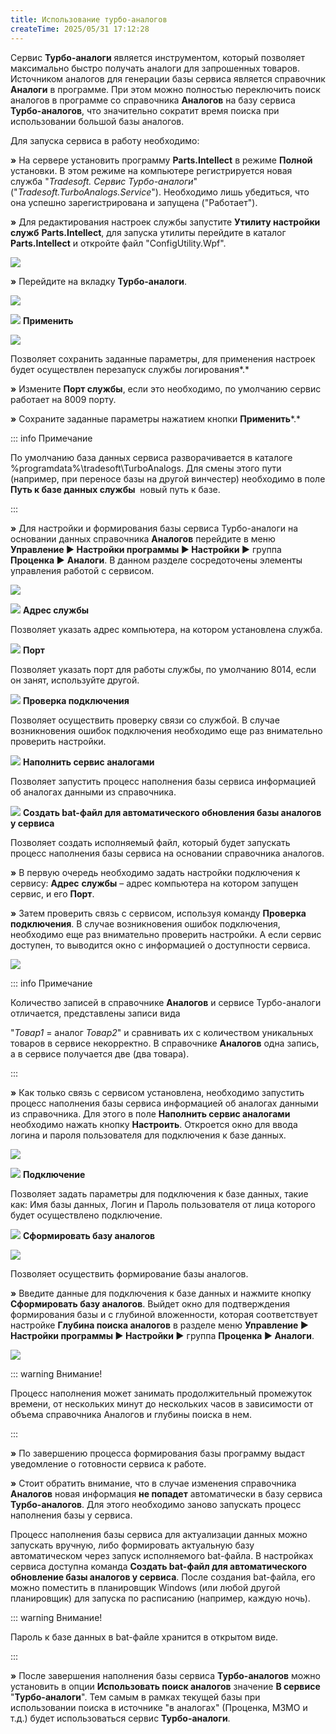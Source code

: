 ```yaml
---
title: Использование турбо-аналогов
createTime: 2025/05/31 17:12:28
---
```

Сервис **Турбо-аналоги** является инструментом, который позволяет максимально быстро получать аналоги для запрошенных товаров. Источником аналогов для генерации базы сервиса является справочник **Аналоги** в программе. При этом можно полностью переключить поиск аналогов в программе со справочника **Аналогов** на базу сервиса **Турбо-аналогов**, что значительно сократит время поиска при использовании большой базы аналогов.

Для запуска сервиса в работу необходимо:

**»** На сервере установить программу **Parts.Intellect** в режиме **Полной** установки. В этом режиме на компьютере регистрируется новая служба "*Tradesoft. Сервис Турбо-аналоги*" ("*Tradesoft.TurboAnalogs.Service*"). Необходимо лишь убедиться, что она успешно зарегистрирована и запущена ("Работает").

**»** Для редактирования настроек службы запустите **Утилиту настройки служб** **Parts.Intellect**, для запуска утилиты перейдите в каталог **Parts.Intellect** и откройте файл "ConfigUtility.Wpf". 

![](../../../assets/work/two/311.png)

**»** Перейдите на вкладку **Турбо-аналоги**.

![](../../../assets/work/two/312.png)

![](../../../assets/work/two/006.png) **Применить**

![](../../../assets/work/two/313.png)

Позволяет сохранить заданные параметры, для применения настроек будет осуществлен перезапуск службы логирования*.*

**»** Измените **Порт службы**, если это необходимо, по умолчанию сервис работает на 8009 порту.

**»** Сохраните заданные параметры нажатием кнопки **Применить***.*

::: info Примечание

По умолчанию база данных сервиса разворачивается в каталоге %programdata%\tradesoft\TurboAnalogs. Для смены этого пути (например, при переносе базы на другой винчестер) необходимо в поле **Путь к базе данных службы**  новый путь к базе.

:::

**»** Для настройки и формирования базы сервиса Турбо-аналоги на основании данных справочника **Аналогов** перейдите в меню **Управление ► Настройки программы ► Настройки ►** группа **Проценка ►** **Аналоги**. В данном разделе сосредоточены элементы управления работой с сервисом.

![](../../../assets/work/two/314.png)

![](../../../assets/work/two/006.png) **Адрес службы**

Позволяет указать адрес компьютера, на котором установлена служба.

![](../../../assets/work/two/008.png) **Порт**

Позволяет указать порт для работы службы, по умолчанию 8014, если он занят, используйте другой.

![](../../../assets/work/two/009.png) **Проверка подключения**

Позволяет осуществить проверку связи со службой. В случае возникновения ошибок подключения необходимо еще раз внимательно проверить настройки.

![](../../../assets/work/two/010.png) **Наполнить сервис аналогами** 

Позволяет запустить процесс наполнения базы сервиса информацией об аналогах данными из справочника.

![](../../../assets/work/two/011.png) **Создать bat-файл для автоматического обновления базы аналогов у сервиса**

Позволяет создать исполняемый файл, который будет запускать процесс наполнения базы сервиса на основании справочника аналогов.

**»** В первую очередь необходимо задать настройки подключения к сервису: **Адрес** **службы** – адрес компьютера на котором запущен сервис, и его **Порт**.

**»** Затем проверить связь с сервисом, используя команду **Проверка подключения**. В случае возникновения ошибок подключения, необходимо еще раз внимательно проверить настройки. А если сервис доступен, то выводится окно с информацией о доступности сервиса.

![](../../../assets/work/two/315.png)

::: info Примечание

Количество записей в справочнике **Аналогов** и сервисе Турбо-аналоги отличается, представлены записи вида

"*Товар1* = аналог *Товар2*" и сравнивать их с количеством уникальных товаров в сервисе некорректно. В справочнике **Аналогов** одна запись, а в сервисе получается две (два товара).

:::

**»** Как только связь с сервисом установлена, необходимо запустить процесс наполнения базы сервиса информацией об аналогах данными из справочника. Для этого в поле **Наполнить сервис аналогами** необходимо нажать кнопку **Настроить**. Откроется окно для ввода логина и пароля пользователя для подключения к базе данных.

![](../../../assets/work/two/316.png)

![](../../../assets/work/two/006.png) **Подключение**

Позволяет задать параметры для подключения к базе данных, такие как: Имя базы данных, Логин и Пароль пользователя от лица которого будет осуществлено подключение.

![](../../../assets/work/two/008.png) **Сформировать базу аналогов**

![](../../../assets/work/two/317.png)

Позволяет осуществить формирование базы аналогов.

**»** Введите данные для подключения к базе данных и нажмите кнопку **Сформировать базу аналогов**. Выйдет окно для подтверждения формирования базы и с глубиной вложенности, которая соответствует настройке **Глубина поиска аналогов** в разделе меню **Управление ► Настройки программы ► Настройки ►** группа **Проценка ► Аналоги**.

![](../../../assets/work/two/318.png)

::: warning Внимание!

Процесс наполнения может занимать продолжительный промежуток времени, от нескольких минут до нескольких часов в зависимости от объема справочника Аналогов и глубины поиска в нем.

:::

**»** По завершению процесса формирования базы программу выдаст уведомление о готовности сервиса к работе.

**»** Стоит обратить внимание, что в случае изменения справочника **Аналогов** новая информация **не попадет** автоматически в базу сервиса **Турбо-аналогов**. Для этого необходимо заново запускать процесс наполнения базы у сервиса.

Процесс наполнения базы сервиса для актуализации данных можно запускать вручную, либо формировать актуальную базу автоматическом через запуск исполняемого bat-файла. В настройках сервиса доступна команда **Создать bat-файл для автоматического обновление базы аналогов у сервиса**. После создания bat-файла, его можно поместить в планировщик Windows (или любой другой планировщик) для запуска по расписанию (например, каждую ночь).

::: warning Внимание!

Пароль к базе данных в bat-файле хранится в открытом виде.

:::

**»** После завершения наполнения базы сервиса **Турбо-аналогов** можно установить в опции **Использовать поиск аналогов** значение **В сервисе** "**Турбо-аналоги**". Тем самым в рамках текущей базы при использовании поиска в источнике "в аналогах" (Проценка, МЗМО и т.д.) будет использоваться сервис **Турбо-аналоги**.